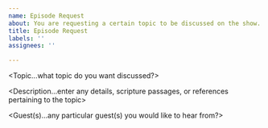 ```yaml
---
name: Episode Request
about: You are requesting a certain topic to be discussed on the show.
title: Episode Request
labels: ''
assignees: ''

---
```


<Topic...what topic do you want discussed?>


<Description...enter any details, scripture passages, or references pertaining to the topic>


<Guest(s)...any particular guest(s) you would like to hear from?>
